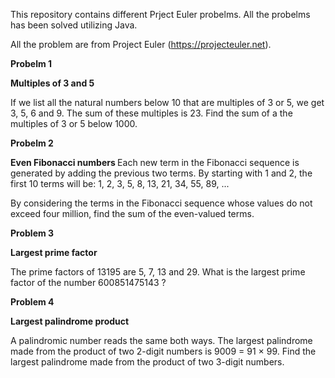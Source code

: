 This repository contains different Prject Euler probelms. 
All the probelms has been solved utilizing Java. 


All the problem are from Project Euler (https://projecteuler.net).

<b>
Probelm 1

Multiples of 3 and 5 
</b>

If we list all the natural numbers below 10 that are multiples of 3 or 5, we get 3, 5, 6 and 9.
The sum of these multiples is 23. Find the sum of a the multiples of 3 or 5 below 1000.

<b>
Probelm 2 

Even Fibonacci numbers
</b>
Each new term in the Fibonacci sequence is generated by adding the previous two terms.
By starting with 1 and 2, the first 10 terms will be:
1, 2, 3, 5, 8, 13, 21, 34, 55, 89, ...

By considering the terms in the Fibonacci sequence whose values do not exceed four million, 
find the sum of the even-valued terms.


<b>
Problem 3 

Largest prime factor 
</b>

The prime factors of 13195 are 5, 7, 13 and 29.
What is the largest prime factor of the number 600851475143 ?

<b>
Problem 4

Largest palindrome product
</b>

A palindromic number reads the same both ways. The largest palindrome made from the product of two 2-digit numbers is 9009 = 91 × 99.
Find the largest palindrome made from the product of two 3-digit numbers.